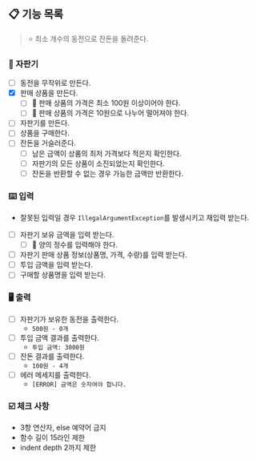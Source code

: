 ## 📋 기능 목록

> ⭐️ 최소 개수의 동전으로 잔돈을 돌려준다.

### 🤖 자판기

- [ ] 동전을 무작위로 만든다.
- [x] 판매 상품을 만든다.
    - [ ] 🧨 판매 상품의 가격은 최소 100원 이상이어야 한다.
    - [ ] 🧨 판매 상품의 가격은 10원으로 나누어 떨어져야 한다.
- [ ] 자판기를 만든다.
- [ ] 상품을 구매한다.
- [ ] 잔돈을 거슬러준다.
    - [ ] 남은 금액이 상품의 최저 가격보다 적은지 확인한다.
    - [ ] 자판기의 모든 상품이 소진되었는지 확인한다.
    - [ ] 잔돈을 반환할 수 없는 경우 가능한 금액만 반환한다.

### ⌨️ 입력

- 잘못된 입력일 경우 `IllegalArgumentException`를 발생시키고 재입력 받는다.
- [ ] 자판기 보유 금액을 입력 받는다.
    - [ ] 🧨 양의 정수를 입력해야 한다.
- [ ] 자판기 판매 상품 정보(상품명, 가격, 수량)를 입력 받는다.
- [ ] 투입 금액을 입력 받는다.
- [ ] 구매할 상품명을 입력 받는다.

### 🖥️ 출력

- [ ] 자판기가 보유한 동전을 출력한다.
    - `500원 - 0개`
- [ ] 투입 금액 결과를 출력한다.
    - `투입 금액: 3000원`
- [ ] 잔돈 결과를 출력한다.
    - `100원 - 4개`
- [ ] 에러 메세지를 출력한다.
    - `[ERROR] 금액은 숫자여야 합니다.`

### ☑️ 체크 사항

- 3항 연산자, else 예약어 금지
- 함수 길이 15라인 제한
- indent depth 2까지 제한

